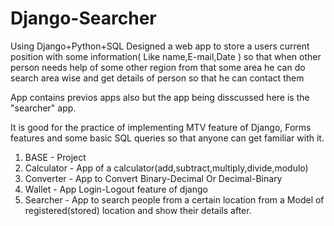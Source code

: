 # Django-Searcher
Using Django+Python+SQL Designed a web app to store a users current position with some information( Like name,E-mail,Date ) so that when other person needs help of some other region from that some area he can do search area wise and get details of person so that he can contact them

App contains previos apps also but the app being disscussed here is the "searcher" app.

It is good for the practice of implementing MTV feature of Django, Forms features and some basic SQL queries so that anyone can get familiar with it.  


1) BASE - Project
2) Calculator - App of a calculator(add,subtract,multiply,divide,modulo)
3) Converter - App to Convert Binary-Decimal Or Decimal-Binary
4) Wallet - App Login-Logout feature of django
5) Searcher - App to search people from a certain location from a Model of registered(stored) location and show their details after.
